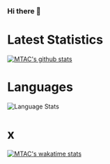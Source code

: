 ### Hi there 👋

# Latest Statistics

[![MTAC's github stats](https://github-readme-stats.vercel.app/api?username=MTACS)](https://github.com/anuraghazra/github-readme-stats)

# Languages

![Language Stats](https://github-readme-stats.vercel.app/api/top-langs/?username=MTACS&layout=compact) 

# x

[![MTAC's wakatime stats](https://github-readme-stats.vercel.app/api/wakatime?username=MTAC)](https://github.com/anuraghazra/github-readme-stats)
